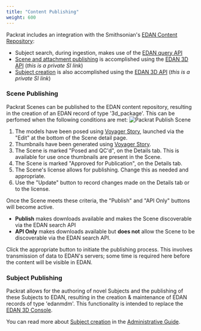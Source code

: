 ```yaml
---
title: "Content Publishing"
weight: 600
---
```


Packrat includes an integration with the Smithsonian's [EDAN Content Repository](http://edan.si.edu/openaccess/docs/):
* Subject search, during ingestion, makes use of the [EDAN query API](http://edan.si.edu/openaccess/apidocs/)
* [Scene and attachment publishing](#scene-publishing) is accomplished using the [EDAN 3D API](http://dev.3d.api.si.edu/apidocs/) (*this is a private SI link*)
* [Subject creation](../../admin#subjects) is also accomplished using the [EDAN 3D API](http://dev.3d.api.si.edu/apidocs/) (*this is a private SI link*)

### Scene Publishing
Packrat Scenes can be published to the EDAN content repository, resulting in the creation of an EDAN record of type '3d_package'. This can be perfomed when the following conditions are met:
![Packrat Publish Scene](/dpo-packrat/images/packrat-publish-scene.png "Packrat Publish Scene")   
1. The models have been posed using [Voyager Story](../voyager#pose), launched via the "Edit" at the bottom of the Scene detail page.
2. Thumbnails have been generated using [Voyager Story](../voyager#capture).
3. The Scene is marked "Posed and QC'd", on the Details tab. This is available for use once thumbnails are present in the Scene.
4. The Scene is marked "Approved for Publication", on the Details tab.
5. The Scene's license allows for publishing. Change this as needed and appropriate.
6. Use the "Update" button to record changes made on the Details tab or to the license.

Once the Scene meets these criteria, the "Publish" and "API Only" buttons will become active.
* **Publish** makes downloads available and makes the Scene discoverable via the EDAN search API
* **API Only** makes downloads available but **does not** allow the Scene to be discoverable via the EDAN search API.

Click the appropriate button to initiate the publishing process. This involves transmission of data to EDAN's servers; some time is required here before the content will be visible in EDAN.

### Subject Publishing
Packrat allows for the authoring of novel Subjects and the publishing of these Subjects to EDAN, resulting in the creation & maintenance of EDAN records of type 'edanmdm'. This functionality is intended to replace the [EDAN 3D Console](http://dev.3d.api.si.edu/prod/console/home). 

You can read more about [Subject creation](../../admin#subjects) in the [Administrative Guide](../../admin).
